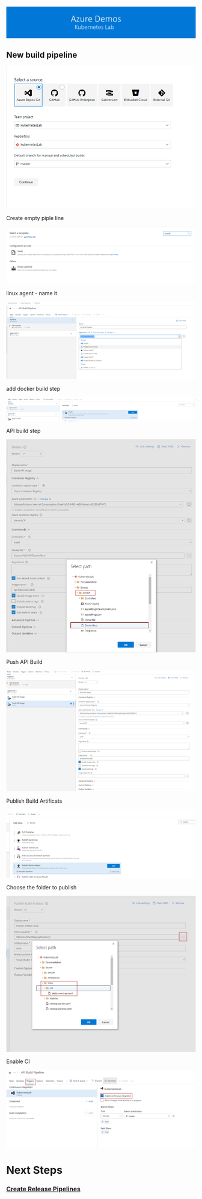 [![banner](images/banner-lab.png)](../readme.md)


## New build pipeline

![Create DevOps Project](images/newbuildpipeline.png)

Create empty piple line

![](images/emptybuild.png)

linux agent - name it

![](images/linuxagentbuild.png)

add docker build step

![](images/adddockerbuildstep.png)


API build step

![](images/apibuild.png)

Push API Build

![](images/pushapibuild.png)


Publish Build Artificats

![](images/publishbuildartifacts.png)

Choose the folder to publish

![](images/publishapibuild.png)


Enable CI

![](images/enablebuildci.png)

# Next Steps 
### [Create Release Pipelines](releasepipelines.md)